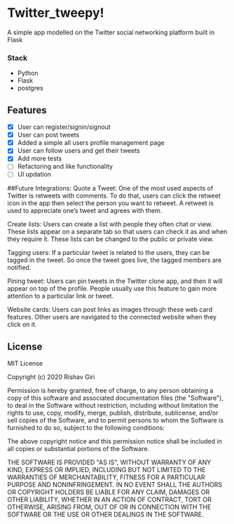 # Twitter_tweepy!



A simple app modelled on the Twitter social networking platform built in Flask

### Stack

- Python
- Flask
- postgres



## Features
- [x] User can register/signin/signout
- [x] User can post tweets
- [x] Added a simple all users profile management page
- [x] User can follow users and get their tweets
- [x] Add more tests
- [ ] Refactoring and like functionality
- [ ] UI updation

##Future Integrations:
Quote a Tweet: One of the most used aspects of Twitter is retweets with comments. To do that, users can click the retweet icon in the app then select the person you want to retweet. A retweet is used to appreciate one’s tweet and agrees with them.

Create lists: Users can create a list with people they often chat or view. These lists appear on a separate tab so that users can check it as and when they require it. These lists can be changed to the public or private view.

Tagging users: If a particular tweet is related to the users, they can be tagged in the tweet. So once the tweet goes live, the tagged members are notified.

Pining tweet: Users can pin tweets in the Twitter clone app, and then it will appear on top of the profile. People usually use this feature to gain more attention to a particular link or tweet.

Website cards: Users can post links as images through these web card features. Other users are navigated to the connected website when they click on it.

## License

MIT License

Copyright (c) 2020 Rishav Giri

Permission is hereby granted, free of charge, to any person obtaining a copy
of this software and associated documentation files (the "Software"), to deal
in the Software without restriction, including without limitation the rights
to use, copy, modify, merge, publish, distribute, sublicense, and/or sell
copies of the Software, and to permit persons to whom the Software is
furnished to do so, subject to the following conditions:

The above copyright notice and this permission notice shall be included in all
copies or substantial portions of the Software.

THE SOFTWARE IS PROVIDED "AS IS", WITHOUT WARRANTY OF ANY KIND, EXPRESS OR
IMPLIED, INCLUDING BUT NOT LIMITED TO THE WARRANTIES OF MERCHANTABILITY,
FITNESS FOR A PARTICULAR PURPOSE AND NONINFRINGEMENT. IN NO EVENT SHALL THE
AUTHORS OR COPYRIGHT HOLDERS BE LIABLE FOR ANY CLAIM, DAMAGES OR OTHER
LIABILITY, WHETHER IN AN ACTION OF CONTRACT, TORT OR OTHERWISE, ARISING FROM,
OUT OF OR IN CONNECTION WITH THE SOFTWARE OR THE USE OR OTHER DEALINGS IN THE
SOFTWARE.

